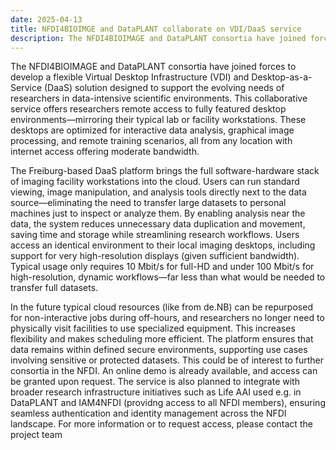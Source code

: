 ```yaml
---
date: 2025-04-13
title: NFDI4BIOIMGE and DataPLANT collaborate on VDI/DaaS service
description: The NFDI4BIOIMAGE and DataPLANT consortia have joined forces to develop a flexible VDI and DaaS solution designed to support the evolving needs ...
---
```

The NFDI4BIOIMAGE and DataPLANT consortia have joined forces to develop a flexible Virtual Desktop Infrastructure (VDI) and Desktop-as-a-Service (DaaS) solution 
designed to support the evolving needs of researchers in data-intensive scientific environments. This collaborative service offers researchers remote access to 
fully featured desktop environments—mirroring their typical lab or facility workstations. These desktops are optimized for interactive data analysis, graphical 
image processing, and remote training scenarios, all from any location with internet access offering moderate bandwidth.

The Freiburg-based DaaS platform brings the full software-hardware stack of imaging facility workstations into the cloud. Users can run standard viewing, image 
manipulation, and analysis tools directly next to the data source—eliminating the need to transfer large datasets to personal machines just to inspect or analyze 
them. By enabling analysis near the data, the system reduces unnecessary data duplication and movement, saving time and storage while streamlining research workflows.
Users access an identical environment to their local imaging desktops, including support for very high-resolution displays (given sufficient bandwidth). Typical 
usage only requires 10 Mbit/s for full-HD and under 100 Mbit/s for high-resolution, dynamic workflows—far less than what would be needed to transfer full datasets.

In the future typical cloud resources (like from de.NB) can be repurposed for non-interactive jobs during off-hours, and researchers no longer need to physically 
visit facilities to use specialized equipment. This increases flexibility and makes scheduling more efficient. The platform ensures that data remains within defined 
secure environments, supporting use cases involving sensitive or protected datasets. This could be of interest to further consortia in the NFDI. An online demo is 
already available, and access can be granted upon request. The service is also planned to integrate with broader research infrastructure initiatives such as Life 
AAI used e.g. in DataPLANT and IAM4NFDI (providng access to all NFDI members), ensuring seamless authentication and identity management across the NFDI landscape.
For more information or to request access, please contact the project team
